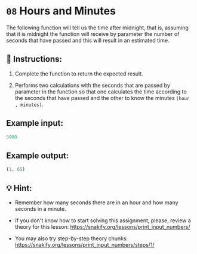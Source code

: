 # `08` Hours and Minutes

The following function will tell us the time after midnight, that is, assuming that it is midnight the function will receive by parameter the number of seconds that have passed and this will result in an estimated time.

## 📝 Instructions:

1. Complete the function to return the expected result.

2. Performs two calculations with the seconds that are passed by parameter in the function so that one calculates the time according to the seconds that have passed and the other to know the minutes `(hour , minutes)`.

## Example input:
```py
3900
```

## Example output:
```py
(1, 65)
```
## 💡 Hint:

+ Remember how many seconds there are in an hour and how many seconds in a minute.

+ If you don't know how to start solving this assignment, please, review a theory for this lesson:
https://snakify.org/lessons/print_input_numbers/

+ You may also try step-by-step theory chunks:
https://snakify.org/lessons/print_input_numbers/steps/1/


[comment]: <Solution: (secs//3600, secs//60)>